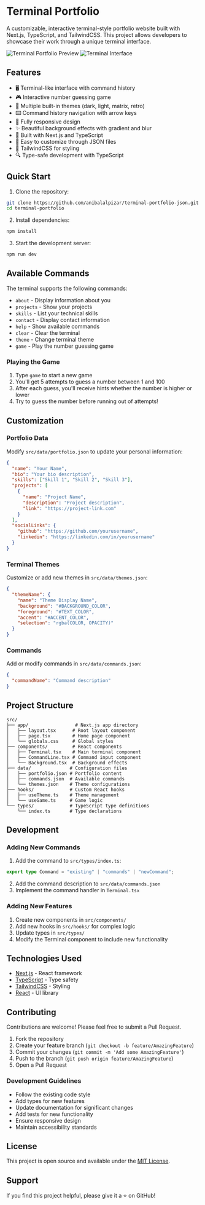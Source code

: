 # Terminal Portfolio

A customizable, interactive terminal-style portfolio website built with Next.js, TypeScript, and TailwindCSS. This project allows developers to showcase their work through a unique terminal interface.

![Terminal Portfolio Preview](https://github.com/user-attachments/assets/17eb38b5-8a78-4f03-9a49-9b2c34ae5b53)
![Terminal Interface](https://github.com/user-attachments/assets/ebe214f9-cb3b-48de-b49f-f1ab8e68c2c5)

## Features

- 🖥️ Terminal-like interface with command history
- 🎮 Interactive number guessing game
- 🎨 Multiple built-in themes (dark, light, matrix, retro)
- ⌨️ Command history navigation with arrow keys
- 📱 Fully responsive design
- ✨ Beautiful background effects with gradient and blur
- 🚀 Built with Next.js and TypeScript
- 🎯 Easy to customize through JSON files
- 💨 TailwindCSS for styling
- 🔍 Type-safe development with TypeScript

## Quick Start

1. Clone the repository:

```bash
git clone https://github.com/anibalalpizar/terminal-portfolio-json.git
cd terminal-portfolio
```

2. Install dependencies:

```bash
npm install
```

3. Start the development server:

```bash
npm run dev
```

## Available Commands

The terminal supports the following commands:

- `about` - Display information about you
- `projects` - Show your projects
- `skills` - List your technical skills
- `contact` - Display contact information
- `help` - Show available commands
- `clear` - Clear the terminal
- `theme` - Change terminal theme
- `game` - Play the number guessing game

### Playing the Game

1. Type `game` to start a new game
2. You'll get 5 attempts to guess a number between 1 and 100
3. After each guess, you'll receive hints whether the number is higher or lower
4. Try to guess the number before running out of attempts!

## Customization

### Portfolio Data

Modify `src/data/portfolio.json` to update your personal information:

```json
{
  "name": "Your Name",
  "bio": "Your bio description",
  "skills": ["Skill 1", "Skill 2", "Skill 3"],
  "projects": [
    {
      "name": "Project Name",
      "description": "Project description",
      "link": "https://project-link.com"
    }
  ],
  "socialLinks": {
    "github": "https://github.com/yourusername",
    "linkedin": "https://linkedin.com/in/yourusername"
  }
}
```

### Terminal Themes

Customize or add new themes in `src/data/themes.json`:

```json
{
  "themeName": {
    "name": "Theme Display Name",
    "background": "#BACKGROUND_COLOR",
    "foreground": "#TEXT_COLOR",
    "accent": "#ACCENT_COLOR",
    "selection": "rgba(COLOR, OPACITY)"
  }
}
```

### Commands

Add or modify commands in `src/data/commands.json`:

```json
{
  "commandName": "Command description"
}
```

## Project Structure

```
src/
├── app/                 # Next.js app directory
│   ├── layout.tsx      # Root layout component
│   ├── page.tsx        # Home page component
│   └── globals.css     # Global styles
├── components/         # React components
│   ├── Terminal.tsx    # Main terminal component
│   ├── CommandLine.tsx # Command input component
│   └── Background.tsx  # Background effects
├── data/              # Configuration files
│   ├── portfolio.json # Portfolio content
│   ├── commands.json  # Available commands
│   └── themes.json    # Theme configurations
├── hooks/             # Custom React hooks
│   ├── useTheme.ts    # Theme management
│   └── useGame.ts     # Game logic
└── types/             # TypeScript type definitions
    └── index.ts       # Type declarations
```

## Development

### Adding New Commands

1. Add the command to `src/types/index.ts`:

```typescript
export type Command = "existing" | "commands" | "newCommand";
```

2. Add the command description to `src/data/commands.json`
3. Implement the command handler in `Terminal.tsx`

### Adding New Features

1. Create new components in `src/components/`
2. Add new hooks in `src/hooks/` for complex logic
3. Update types in `src/types/`
4. Modify the Terminal component to include new functionality

## Technologies Used

- [Next.js](https://nextjs.org/) - React framework
- [TypeScript](https://www.typescriptlang.org/) - Type safety
- [TailwindCSS](https://tailwindcss.com/) - Styling
- [React](https://reactjs.org/) - UI library

## Contributing

Contributions are welcome! Please feel free to submit a Pull Request.

1. Fork the repository
2. Create your feature branch (`git checkout -b feature/AmazingFeature`)
3. Commit your changes (`git commit -m 'Add some AmazingFeature'`)
4. Push to the branch (`git push origin feature/AmazingFeature`)
5. Open a Pull Request

### Development Guidelines

- Follow the existing code style
- Add types for new features
- Update documentation for significant changes
- Add tests for new functionality
- Ensure responsive design
- Maintain accessibility standards

## License

This project is open source and available under the [MIT License](LICENSE).

## Support

If you find this project helpful, please give it a ⭐️ on GitHub!
